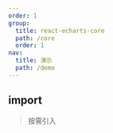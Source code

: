 ```yaml
---
order: 1
group:
  title: react-echarts-core
  path: /core
  order: 1
nav:
  title: 演示
  path: /demo
---
```


## import

> 按需引入

<code src="../examples/import.tsx" />
